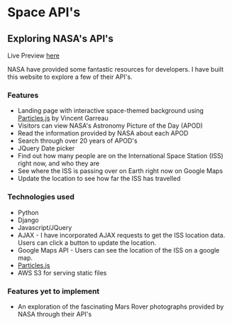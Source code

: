 # Space API's
## Exploring NASA's API's

Live Preview [here](https://space-apis.herokuapp.com/)

NASA have provided some fantastic resources for developers. I have built this website to explore a few of their API's.

### Features
- Landing page with interactive space-themed background using [Particles.js](https://vincentgarreau.com/particles.js/#default) by Vincent Garreau 
- Visitors can view NASA's Astronomy Picture of the Day (APOD)
- Read the information provided by NASA about each APOD
- Search through over 20 years of APOD's
- JQuery Date picker
- Find out how many people are on the International Space Station (ISS) right now, and who they are
- See where the ISS is passing over on Earth right now on Google Maps 
- Update the location to see how far the ISS has travelled

### Technologies used
* Python
* Django
* Javascript/JQuery
* AJAX -  I have incorporated AJAX requests to get the ISS location data. Users can click a button to update the location.
* Google Maps API - Users can see the location of the ISS on a google map.
* [Particles.js](https://vincentgarreau.com/particles.js/#default)
* AWS S3 for serving static files


### Features yet to implement

- An exploration of the fascinating Mars Rover photographs provided by NASA through their API's


